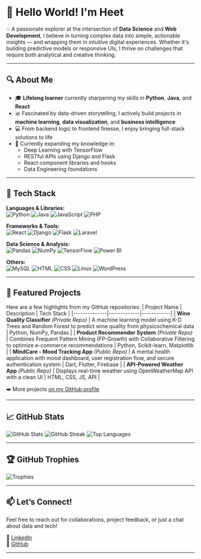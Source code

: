 # 👋 Hello World! I'm Heet

💡 A passionate explorer at the intersection of **Data Science** and **Web Development**, I believe in turning complex data into simple, actionable insights — and wrapping them in intuitive digital experiences. Whether it's building predictive models or responsive UIs, I thrive on challenges that require both analytical and creative thinking.

---

## 🔍 About Me

- 🎓 **Lifelong learner** currently sharpening my skills in **Python**, **Java**, and **React**
- 📊 Fascinated by data-driven storytelling, I actively build projects in **machine learning**, **data visualization**, and **business intelligence**
- 💻 From backend logic to frontend finesse, I enjoy bringing full-stack solutions to life
- 🌱 Currently expanding my knowledge in:
  - Deep Learning with TensorFlow
  - RESTful APIs using Django and Flask
  - React component libraries and hooks
  - Data Engineering foundations

---

## 🚀 Tech Stack

**Languages & Libraries:**  
![Python](https://img.shields.io/badge/python-3670A0?style=for-the-badge&logo=python&logoColor=ffdd54)
![Java](https://img.shields.io/badge/Java-ED8B00?style=for-the-badge&logo=java&logoColor=white)
![JavaScript](https://img.shields.io/badge/JavaScript-F7DF1E?style=for-the-badge&logo=javascript&logoColor=black)
![PHP](https://img.shields.io/badge/PHP-777BB4?style=for-the-badge&logo=php&logoColor=white)

**Frameworks & Tools:**  
![React](https://img.shields.io/badge/React-20232A?style=for-the-badge&logo=react&logoColor=61DAFB)
![Django](https://img.shields.io/badge/django-%23092E20.svg?style=for-the-badge&logo=django&logoColor=white)
![Flask](https://img.shields.io/badge/flask-%23000.svg?style=for-the-badge&logo=flask&logoColor=white)
![Laravel](https://img.shields.io/badge/Laravel-FF2D20?style=for-the-badge&logo=laravel&logoColor=white)

**Data Science & Analysis:**  
![Pandas](https://img.shields.io/badge/pandas-%23150458.svg?style=for-the-badge&logo=pandas&logoColor=white)
![NumPy](https://img.shields.io/badge/numpy-%23013243.svg?style=for-the-badge&logo=numpy&logoColor=white)
![TensorFlow](https://img.shields.io/badge/TensorFlow-%23FF6F00.svg?style=for-the-badge&logo=TensorFlow&logoColor=white)
![Power BI](https://img.shields.io/badge/PowerBI-F2C811?style=for-the-badge&logo=powerbi&logoColor=black)

**Others:**  
![MySQL](https://img.shields.io/badge/mysql-%2300f.svg?style=for-the-badge&logo=mysql&logoColor=white)
![HTML](https://img.shields.io/badge/HTML5-E34F26?style=for-the-badge&logo=html5&logoColor=white)
![CSS](https://img.shields.io/badge/CSS3-1572B6?style=for-the-badge&logo=css3&logoColor=white)
![Linux](https://img.shields.io/badge/Linux-FCC624?style=for-the-badge&logo=linux&logoColor=black)
![WordPress](https://img.shields.io/badge/WordPress-21759B?style=for-the-badge&logo=wordpress&logoColor=white)

---

## 📁 Featured Projects

Here are a few highlights from my GitHub repositories:
| Project Name | Description | Tech Stack |
|--------------|-------------|------------|
| **Wine Quality Classifier** *(Private Repo)* | A machine learning model using K-D Trees and Random Forest to predict wine quality from physicochemical data | Python, NumPy, Pandas |
| **Product Recommender System** *(Private Repo)* | Combines Frequent Pattern Mining (FP-Growth) with Collaborative Filtering to optimize e-commerce recommendations | Python, Scikit-learn, Matplotlib |
| **MindCare - Mood Tracking App** *(Public Repo)* | A mental health application with mood dashboard, user registration flow, and secure authentication system | Dart, Flutter, Firebase |
| **API-Powered Weather App** *(Public Repo)* | Displays real-time weather using OpenWeatherMap API with a clean UI | HTML, CSS, JS, API |
<!-- | **Personal Portfolio Website** | A responsive personal site built with React showcasing my skills and blog posts | React, CSS, JavaScript | -->


➡️ More projects [on my GitHub profile](https://github.com/heet579)

---

## 📈 GitHub Stats

![GitHub Stats](https://github-readme-stats.vercel.app/api?username=heet579&theme=radical&hide_border=true&count_private=true)
![GitHub Streak](https://github-readme-streak-stats.herokuapp.com?user=heet579&theme=radical&hide_border=true)
![Top Languages](https://github-readme-stats.vercel.app/api/top-langs/?username=heet579&layout=compact&theme=radical&hide_border=true)

---

## 🏆 GitHub Trophies

![Trophies](https://github-profile-trophy.vercel.app/?username=heet579&theme=nord&no-frame=true&no-bg=true&margin-w=4)

---

## 📫 Let’s Connect!

Feel free to reach out for collaborations, project feedback, or just a chat about data and tech!

  
<!--🔗 [Portfolio Website](#)  
📧 Email: your.email@example.com -->
💼 [LinkedIn](https://www.linkedin.com/in/yourusername)  
🐙 [GitHub](https://github.com/heet579)

---

  
<!--![Visitor Count](https://visitcount.itsvg.in/api?id=heet579&icon=5&color=6) -->



